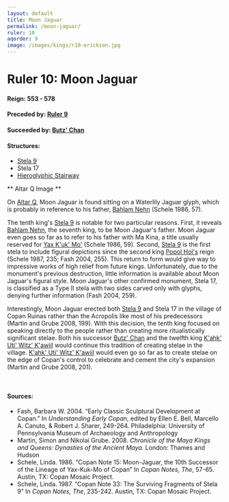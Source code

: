 ```yaml
---
layout: default
title: Moon Jaguar
permalink: /moon-jaguar/
ruler: 10
aqorder: 9
image: /images/kings/r10-erickson.jpg
---
```


# Ruler 10: Moon Jaguar

#### <strong>Reign:</strong> 553 - 578
#### <strong>Preceded by:</strong> <a href="{{site.baseurl}}/ruler-9">Ruler 9</a>
#### <strong>Succeeded by:</strong> <a href="{{site.baseurl}}/butz-chan">Butz' Chan</a>
#### <strong>Structures:</strong>
<ul>
<li><a href="{{site.baseurl}}/stela-9">Stela 9</a></li>
<li>Stela 17</li>
<li><a href="{{site.baseurl}}/hieroglyphic-stairway">Hieroglyphic Stairway</a></li>
</ul>

** Altar Q Image **

On <a href="{{site.baseurl}}/altar-q">Altar Q</a>, Moon Jaguar is found sitting on a Waterlily Jaguar glyph, which is probably in reference to his father, <a href="{{site.baseurl}}/bahlam-nehn">Bahlam Nehn</a> (Schele 1986, 57).

The tenth king's <a href="{{site.baseurl}}/stela-9">Stela 9</a> is notable for two particular reasons. First, it reveals <a href="{{site.baseurl}}/bahlam-nehn">Bahlam Nehn</a>, the seventh king, to be Moon Jaguar's father. Moon Jaguar even goes so far as to refer to his father with Ma Kina, a title usually reserved for <a href="{{site.baseurl}}/yax-kuk-mo">Yax K'uk' Mo'</a> (Schele 1986, 59). Second, <a href="{{site.baseurl}}/stela-9">Stela 9</a> is the first stela to include figural depictions since the second king <a href="{{site.baseurl}}/popol-hol">Popol Hol's</a> reign (Schele 1987, 235; Fash 2004, 255). This return to form would give way to impressive works of high relief from future kings. Unfortunately, due to the monument's previous destruction, little information is available about Moon Jaguar's figural style. Moon Jaguar's other confirmed monument, Stela 17, is classified as a Type II stela with two sides carved only with glyphs, denying further information (Fash 2004, 259).  

Interestingly, Moon Jaguar erected both <a href="{{site.baseurl}}/stela-9">Stela 9</a> and Stela 17 in the village of Copan Ruinas rather than the Acropolis like most of his predecessors (Martin and Grube 2008, 199). With this decision, the tenth king focused on speaking directly to the people rather than creating more ritualistically significant stelae. Both his successor <a href="{{site.baseurl}}/butz-chan">Butz' Chan</a> and the twelfth king <a href="{{site.baseurl}}/kahk-uti-witz-kawiil">K'ahk' Uti' Witz' K'awiil</a> would continue this tradition of creating stelae in the village. <a href="{{site.baseurl}}/kahk-uti-witz-kawiil">K'ahk' Uti' Witz' K'awiil</a> would even go so far as to create stelae on the edge of Copan's control to celebrate and cement the city's expansion (Martin and Grube 2008, 201).  

<br>

#### <strong>Sources:</strong>
<ul>
<li>Fash, Barbara W. 2004. “Early Classic Sculptural Development at Copan.” In <cite>Understanding Early Copan</cite>, edited by Ellen E. Bell, Marcello A. Canuto, & Robert J. Sharer, 249-264. Philadelphia: University of Pennsylvania Museum of Archaeology and Anthropology</li>
<li>Martin, Simon and Nikolai Grube. 2008. <cite>Chronicle of the Maya Kings and
    Queens: Dynasties of the Ancient Maya.</cite> London: Thames and Hudson</li>
<li>Schele, Linda. 1986. “Copan Note 15: Moon-Jaguar, the 10th Successor of the Lineage of Yax-Kuk-Mo of Copan” In <cite>Copan Notes, The</cite>, 57-65. Austin, TX: Copan Mosaic Project.</li>
<li>Schele, Linda. 1987. “Copan Note 33: The Surviving Fragments of Stela 9” In <cite>Copan Notes, The</cite>, 235-242. Austin, TX: Copan Mosaic Project.</li>
</ul>
